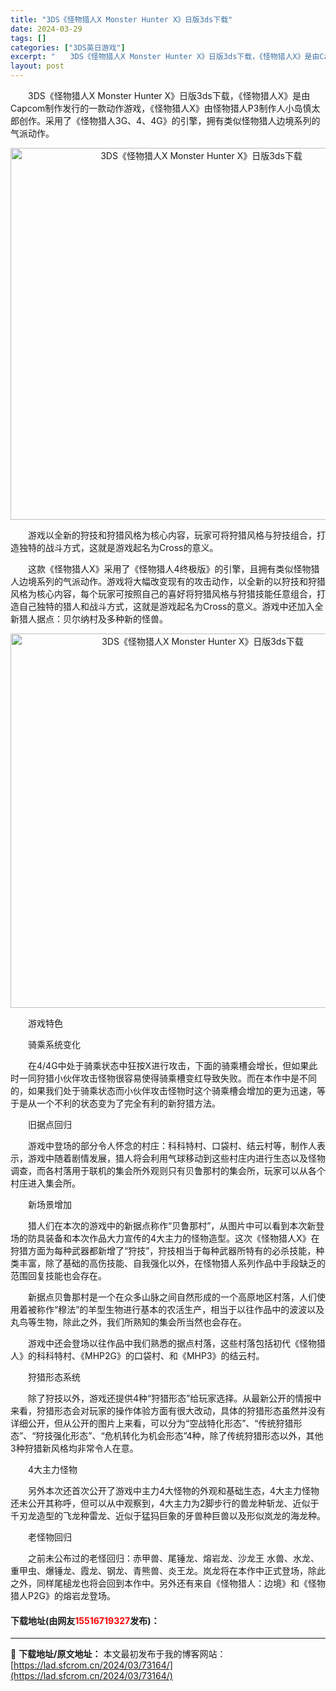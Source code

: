 ```yaml
---
title: "3DS《怪物猎人X Monster Hunter X》日版3ds下载"
date: 2024-03-29
tags: []
categories: ["3DS英日游戏"]
excerpt: "　　3DS《怪物猎人X Monster Hunter X》日版3ds下载，《怪物猎人X》是由Capcom制作发行的一款动作游戏，《怪物猎人X》由怪物猎人P3制作人小岛慎太郎创作。采用了《怪物猎人3G、4、4G》的引擎，拥有类似怪物猎人边境系列的气派动作。 　　游戏以全新的狩技和狩猎风格为核心内容，玩&hellip;"
layout: post
---
```


 <p>　　3DS《怪物猎人X Monster Hunter X》日版3ds下载，《怪物猎人X》是由Capcom制作发行的一款动作游戏，《怪物猎人X》由怪物猎人P3制作人小岛慎太郎创作。采用了《怪物猎人3G、4、4G》的引擎，拥有类似怪物猎人边境系列的气派动作。</p> <p align="center"><img align="" border="0" src="https://lad.sfcrom.cn/wp-content/uploads/2024/03/20240329_66062f473c757.png" width="595" alt="3DS《怪物猎人X Monster Hunter X》日版3ds下载" /></p> <p>　　游戏以全新的狩技和狩猎风格为核心内容，玩家可将狩猎风格与狩技组合，打造独特的战斗方式，这就是游戏起名为Cross的意义。</p> <p>　　这款《怪物猎人X》采用了《怪物猎人4终极版》的引擎，且拥有类似怪物猎人边境系列的气派动作。游戏将大幅改变现有的攻击动作，以全新的以狩技和狩猎风格为核心内容，每个玩家可按照自己的喜好将狩猎风格与狩猎技能任意组合，打造自己独特的猎人和战斗方式，这就是游戏起名为Cross的意义。游戏中还加入全新猎人据点：贝尔纳村及多种新的怪兽。</p> <p align="center"><img align="" border="0" src="https://lad.sfcrom.cn/wp-content/uploads/2024/03/20240329_66062f48a506a.png" width="599" alt="3DS《怪物猎人X Monster Hunter X》日版3ds下载" /></p> <p>　　游戏特色</p> <p>　　骑乘系统变化</p> <p>　　在4/4G中处于骑乘状态中狂按X进行攻击，下面的骑乘槽会增长，但如果此时一同狩猎小伙伴攻击怪物很容易使得骑乘槽变红导致失败。而在本作中是不同的，如果我们处于骑乘状态而小伙伴攻击怪物时这个骑乘槽会增加的更为迅速，等于是从一个不利的状态变为了完全有利的新狩猎方法。</p> <p>　　旧据点回归</p> <p>　　游戏中登场的部分令人怀念的村庄：科科特村、口袋村、结云村等，制作人表示，游戏中随着剧情发展，猎人将会利用气球移动到这些村庄内进行生态以及怪物调查，而各村落用于联机的集会所外观则只有贝鲁那村的集会所，玩家可以从各个村庄进入集会所。</p> <p>　　新场景增加</p> <p>　　猎人们在本次的游戏中的新据点称作&ldquo;贝鲁那村&rdquo;，从图片中可以看到本次新登场的防具装备和本次作品大力宣传的4大主力的怪物造型。这次《怪物猎人X》在狩猎方面为每种武器都新增了&ldquo;狩技&rdquo;，狩技相当于每种武器所特有的必杀技能，种类丰富，除了基础的高伤技能、自我强化以外，在怪物猎人系列作品中手段缺乏的范围回复技能也会存在。</p> <p>　　新据点贝鲁那村是一个在众多山脉之间自然形成的一个高原地区村落，人们使用着被称作&ldquo;穆法&rdquo;的羊型生物进行基本的农活生产，相当于以往作品中的波波以及丸鸟等生物，除此之外，我们所熟知的集会所当然也会存在。</p> <p>　　游戏中还会登场以往作品中我们熟悉的据点村落，这些村落包括初代《怪物猎人》的科科特村、《MHP2G》的口袋村、和《MHP3》的结云村。</p> <p>　　狩猎形态系统</p> <p>　　除了狩技以外，游戏还提供4种&ldquo;狩猎形态&rdquo;给玩家选择。从最新公开的情报中来看，狩猎形态会对玩家的操作体验方面有很大改动，具体的狩猎形态虽然并没有详细公开，但从公开的图片上来看，可以分为&ldquo;空战特化形态&rdquo;、&ldquo;传统狩猎形态&rdquo;、&ldquo;狩技强化形态&rdquo;、&ldquo;危机转化为机会形态&rdquo;4种，除了传统狩猎形态以外，其他3种狩猎新风格均非常令人在意。</p> <p>　　4大主力怪物</p> <p>　　另外本次还首次公开了游戏中主力4大怪物的外观和基础生态，4大主力怪物还未公开其称呼，但可以从中观察到，4大主力为2脚步行的兽龙种斩龙、近似于千刃龙造型的飞龙种雷龙、近似于猛犸巨象的牙兽种巨兽以及形似岚龙的海龙种。</p> <p>　　老怪物回归</p> <p>　　之前未公布过的老怪回归：赤甲兽、尾锤龙、熔岩龙、沙龙王 水兽、水龙、重甲虫、爆锤龙、霞龙、钢龙、青熊兽、炎王龙。岚龙将在本作中正式登场，除此之外，同样尾槌龙也将会回到本作中。另外还有来自《怪物猎人：边境》和《怪物猎人P2G》的熔岩龙登场。</p> <p><h4>下载地址(由网友<font color="red">15516719327</font>发布)：</h4></p> 

---
📖 **下载地址/原文地址：** 本文最初发布于我的博客网站：[https://lad.sfcrom.cn/2024/03/73164/](https://lad.sfcrom.cn/2024/03/73164/)
